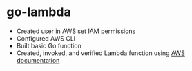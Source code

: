 # go-lambda


+ Created user in AWS set IAM permissions
+ Configured AWS CLI 
+ Built basic Go function
+ Created, invoked, and verified Lambda function using [AWS documentation](https://docs.aws.amazon.com/lambda/latest/dg/gettingstarted-awscli.html)
